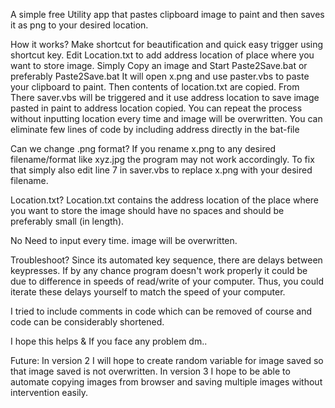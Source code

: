 A simple free Utility app that pastes clipboard image to paint 
and then saves it as png to your desired location.


How it works?
Make shortcut for beautification and quick easy trigger using shortcut key.
Edit Location.txt to add address location of place where you want to store image.
Simply Copy an image and Start Paste2Save.bat or preferably Paste2Save.bat 
It will open x.png and use paster.vbs to paste your clipboard to paint.
Then contents of location.txt are copied.
From There saver.vbs will be triggered and it use address location to save
image pasted in paint to address location copied.
You can repeat the process without inputting location every time
and image will be overwritten.
You can eliminate few lines of code by including address directly in the bat-file

Can we change .png format?
If you rename x.png to any desired filename/format like xyz.jpg
the program may not work accordingly.
To fix that simply also edit line 7 in saver.vbs
to replace x.png with your desired filename.

Location.txt?
Location.txt contains the address location 
of the place where you want to store the image
should have no spaces
and should be preferably small (in length).

No Need to input every time. image will be overwritten.

Troubleshoot?
Since its automated key sequence, 
there are delays between keypresses.
If by any chance program doesn't work properly 
it could be due to difference in speeds of read/write of your computer.
Thus, you could iterate these delays yourself to match the speed of your computer.

I tried to include comments in code which can be removed of course
and code can be considerably shortened.

I hope this helps & If you face any problem dm..

Future:
In version 2 I will hope to create random variable for image saved so that image saved is not overwritten.
In version 3 I hope to be able to automate copying images from browser and saving multiple images without intervention easily.

